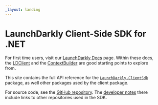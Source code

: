 ```yaml
---
_layout: landing
---
```


# LaunchDarkly Client-Side SDK for .NET

For first time users, visit our [LaunchDarkly Docs](https://docs.launchdarkly.com/sdk/client-side/dotnet) page.  Within these docs, the [LDClient](api/LaunchDarkly.Sdk.Client.LdClient.html) and the [ContextBuilder](api/LaunchDarkly.Sdk.ContextBuilder.html) are good starting points to explore from.

This site contains the full API reference for the [`LaunchDarkly.ClientSdk`](https://www.nuget.org/packages/LaunchDarkly.ClientSdk) package, as well other packages used by the client package.

For source code, see the [GitHub repository](https://github.com/launchdarkly/dotnet-client-sdk). The [developer notes](https://github.com/launchdarkly/dotnet-client-sdk/blob/main/CONTRIBUTING.md) there include links to other repositories used in the SDK.
